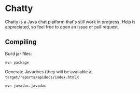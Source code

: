 # Chatty
Chatty is a Java chat platform that's still work in progress. Help is appreciated, so feel free to open an issue or pull request.

## Compiling
Build jar files:
```bash
mvn package
```
Generate Javadocs (they will be available at <code>target/reports/apidocs/index.html</code>):
```bash
mvn javadoc:javadoc
```
